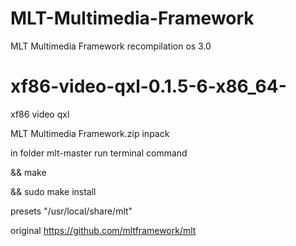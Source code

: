 # MLT-Multimedia-Framework
MLT Multimedia Framework recompilation os 3.0

# xf86-video-qxl-0.1.5-6-x86_64-
xf86 video qxl

MLT Multimedia Framework.zip inpack

in folder mlt-master run terminal command

&& make

&& sudo make install

presets "/usr/local/share/mlt"

original https://github.com/mltframework/mlt
